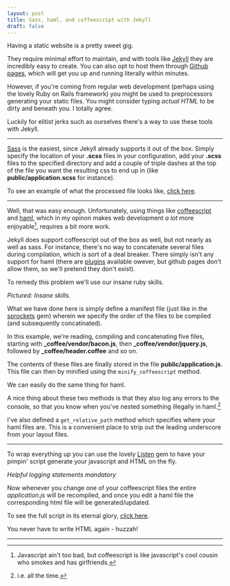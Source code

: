 ```yaml
---
layout: post
title: Sass, haml, and coffeescript with Jekyll
draft: false
---
```


Having a static website is a pretty sweet gig.

They require minimal effort to maintain, and with tools like [Jekyll](http://jekyllrb.com) they are incredibly easy to create. You can also opt to host them through [Github pages](https://pages.github.com), which will get you up and running literally within minutes.

However, if you're coming from regular web development (perhaps using the lovely Ruby on Rails framework) you might be used to preprocessors generating your static files. You might consider typing *actual HTML* to be dirty and beneath you. I totally agree.

Luckily for elitist jerks such as ourselves there's a way to use these tools with Jekyll. 

---

[Sass](https://sass-lang.org) is the easiest, since Jekyll already supports it out of the box. Simply specify the location of your **.scss** files in your configuration, add your **.scss** files to the specified directory and add a couple of triple dashes at the top of the file you want the resulting css to end up in (like **public/application.scss** for instance).


To see an example of what the processed file looks like, [click here](/public/application.css).

---

Well, that was easy enough. Unfortunately, using things like [coffeescript](http://coffeescript.org) and [haml](http://haml.info), which in my opinon makes web development *a lot* more enjoyable[^1], requires a bit more work.

Jekyll does support coffeescript out of the box as well, but not nearly as well as sass. For instance, there's no way to concatenate several files during compilation, which is sort of a deal breaker. There simply isn't any support for haml (there are [plugins](https://github.com/samvincent/jekyll-haml) available owever, but github pages don't allow them, so we'll pretend they don't exist).

To remedy this problem we'll use our insane ruby skills.

*Pictured: Insane skills.*

What we have done here is simply define a manifest file (just like in the [sprockets](https://github.com/sstephenson/sprockets) gem) wherein we specify the order of the files to be compiled (and subsequently concatinated).

In this example, we're reading, compiling and concatenating five files, starting with **_coffee/vendor/bacon.js**, then **_coffee/vendor/jquery.js**, followed by **_coffee/header.coffee** and so on.

The contents of these files are finally stored in the file **public/application.js**. This file can then by minified using the `minify_coffeescript` method.

We can easily do the same thing for haml.


A nice thing about these two methods is that they also log any errors to the console, so that you know when you've nested something illegally in haml.[^2]

I've also defined a `get_relative_path` method which specifies where your haml files are. This is a convenient place to strip out the leading underscore from your layout files.

---

To wrap everything up you can use the lovely [Listen](https://github.com/guard/listen) gem to have your pimpin' script generate your javascript and HTML on the fly.

*Helpful logging statements mandatory*

Now whenever you change one of your coffeescript files the entire *application.js* will be recompiled, and once you edit a haml file the corresponding html file will be generated/updated.

To see the full script in its eternal glory, [click here](https://gist.github.com/nicohvi/82b227685a955f115f05).

You never have to write HTML again - huzzah!

---
[^1]: Javascript ain't too bad, but coffeescript is like javascript's cool cousin who smokes and has girlfriends.
[^2]: i.e. all the time.
